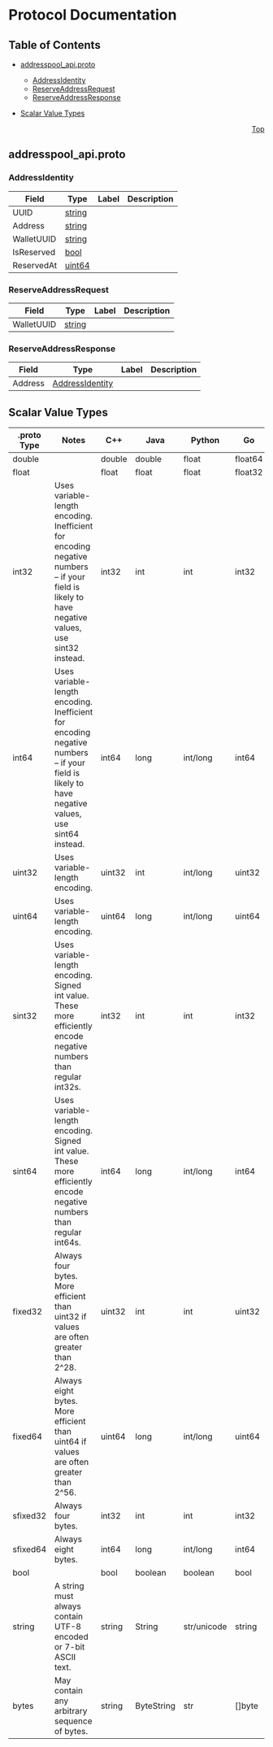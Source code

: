 # Protocol Documentation
<a name="top"></a>

## Table of Contents

- [addresspool_api.proto](#addresspool_api.proto)
    - [AddressIdentity](#addressPool.AddressIdentity)
    - [ReserveAddressRequest](#addressPool.ReserveAddressRequest)
    - [ReserveAddressResponse](#addressPool.ReserveAddressResponse)
  
- [Scalar Value Types](#scalar-value-types)



<a name="addresspool_api.proto"></a>
<p align="right"><a href="#top">Top</a></p>

## addresspool_api.proto



<a name="addressPool.AddressIdentity"></a>

### AddressIdentity



| Field | Type | Label | Description |
| ----- | ---- | ----- | ----------- |
| UUID | [string](#string) |  |  |
| Address | [string](#string) |  |  |
| WalletUUID | [string](#string) |  |  |
| IsReserved | [bool](#bool) |  |  |
| ReservedAt | [uint64](#uint64) |  |  |






<a name="addressPool.ReserveAddressRequest"></a>

### ReserveAddressRequest



| Field | Type | Label | Description |
| ----- | ---- | ----- | ----------- |
| WalletUUID | [string](#string) |  |  |






<a name="addressPool.ReserveAddressResponse"></a>

### ReserveAddressResponse



| Field | Type | Label | Description |
| ----- | ---- | ----- | ----------- |
| Address | [AddressIdentity](#addressPool.AddressIdentity) |  |  |





 

 

 

 



## Scalar Value Types

| .proto Type | Notes | C++ | Java | Python | Go | C# | PHP | Ruby |
| ----------- | ----- | --- | ---- | ------ | -- | -- | --- | ---- |
| <a name="double" /> double |  | double | double | float | float64 | double | float | Float |
| <a name="float" /> float |  | float | float | float | float32 | float | float | Float |
| <a name="int32" /> int32 | Uses variable-length encoding. Inefficient for encoding negative numbers – if your field is likely to have negative values, use sint32 instead. | int32 | int | int | int32 | int | integer | Bignum or Fixnum (as required) |
| <a name="int64" /> int64 | Uses variable-length encoding. Inefficient for encoding negative numbers – if your field is likely to have negative values, use sint64 instead. | int64 | long | int/long | int64 | long | integer/string | Bignum |
| <a name="uint32" /> uint32 | Uses variable-length encoding. | uint32 | int | int/long | uint32 | uint | integer | Bignum or Fixnum (as required) |
| <a name="uint64" /> uint64 | Uses variable-length encoding. | uint64 | long | int/long | uint64 | ulong | integer/string | Bignum or Fixnum (as required) |
| <a name="sint32" /> sint32 | Uses variable-length encoding. Signed int value. These more efficiently encode negative numbers than regular int32s. | int32 | int | int | int32 | int | integer | Bignum or Fixnum (as required) |
| <a name="sint64" /> sint64 | Uses variable-length encoding. Signed int value. These more efficiently encode negative numbers than regular int64s. | int64 | long | int/long | int64 | long | integer/string | Bignum |
| <a name="fixed32" /> fixed32 | Always four bytes. More efficient than uint32 if values are often greater than 2^28. | uint32 | int | int | uint32 | uint | integer | Bignum or Fixnum (as required) |
| <a name="fixed64" /> fixed64 | Always eight bytes. More efficient than uint64 if values are often greater than 2^56. | uint64 | long | int/long | uint64 | ulong | integer/string | Bignum |
| <a name="sfixed32" /> sfixed32 | Always four bytes. | int32 | int | int | int32 | int | integer | Bignum or Fixnum (as required) |
| <a name="sfixed64" /> sfixed64 | Always eight bytes. | int64 | long | int/long | int64 | long | integer/string | Bignum |
| <a name="bool" /> bool |  | bool | boolean | boolean | bool | bool | boolean | TrueClass/FalseClass |
| <a name="string" /> string | A string must always contain UTF-8 encoded or 7-bit ASCII text. | string | String | str/unicode | string | string | string | String (UTF-8) |
| <a name="bytes" /> bytes | May contain any arbitrary sequence of bytes. | string | ByteString | str | []byte | ByteString | string | String (ASCII-8BIT) |

